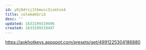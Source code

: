 ```yaml
---
id: y8j6drsj1tbmucc3jxmtxn4
title: colemakGrid
desc: ''
updated: 1633199319496
created: 1633199319497
---
```


https://aokhotkeys.appspot.com/presets/get/4991225304186880

